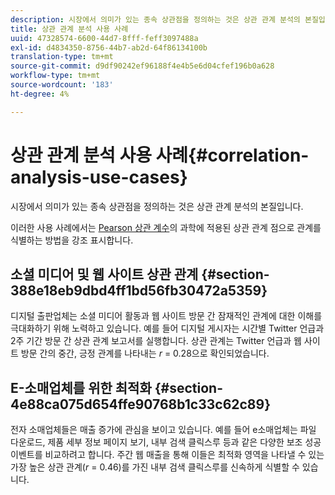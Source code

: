 ```yaml
---
description: 시장에서 의미가 있는 종속 상관점을 정의하는 것은 상관 관계 분석의 본질입니다.
title: 상관 관계 분석 사용 사례
uuid: 47328574-6600-44d7-8fff-feff3097488a
exl-id: d4834350-8756-44b7-ab2d-64f86134100b
translation-type: tm+mt
source-git-commit: d9df90242ef96188f4e4b5e6d04cfef196b0a628
workflow-type: tm+mt
source-wordcount: '183'
ht-degree: 4%

---
```


# 상관 관계 분석 사용 사례{#correlation-analysis-use-cases}

시장에서 의미가 있는 종속 상관점을 정의하는 것은 상관 관계 분석의 본질입니다.

이러한 사용 사례에서는 [Pearson 상관 계수](../../../../home/c-get-started/c-analysis-vis/c-correlation-analysis/c-correlation-pearsons.md#concept-5996cb8c89fd4df5b47b7318e7a1d29c)의 과학에 적용된 상관 관계 점으로 관계를 식별하는 방법을 강조 표시합니다.

## 소셜 미디어 및 웹 사이트 상관 관계 {#section-388e18eb9dbd4ff1bd56fb30472a5359}

디지털 출판업체는 소셜 미디어 활동과 웹 사이트 방문 간 잠재적인 관계에 대한 이해를 극대화하기 위해 노력하고 있습니다. 예를 들어 디지털 게시자는 시간별 Twitter 언급과 2주 기간 방문 간 상관 관계 보고서를 실행합니다. 상관 관계는 Twitter 언급과 웹 사이트 방문 간의 중간, 긍정 관계를 나타내는 *r* = 0.28으로 확인되었습니다.

## E-소매업체를 위한 최적화 {#section-4e88ca075d654ffe90768b1c33c62c89}

전자 소매업체들은 매출 증가에 관심을 보이고 있습니다. 예를 들어 e소매업체는 파일 다운로드, 제품 세부 정보 페이지 보기, 내부 검색 클릭스루 등과 같은 다양한 보조 성공 이벤트를 비교하려고 합니다. 주간 웹 매출을 통해 이들은 최적화 영역을 나타낼 수 있는 가장 높은 상관 관계(*r* = 0.46)를 가진 내부 검색 클릭스루를 신속하게 식별할 수 있습니다.

